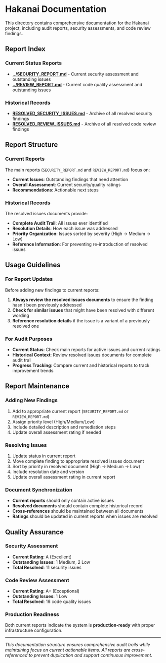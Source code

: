 # Hakanai Documentation

This directory contains comprehensive documentation for the Hakanai project, including audit reports, security assessments, and code review findings.

## Report Index

### Current Status Reports
- **[../SECURITY_REPORT.md](../SECURITY_REPORT.md)** - Current security assessment and outstanding issues
- **[../REVIEW_REPORT.md](../REVIEW_REPORT.md)** - Current code quality assessment and outstanding issues

### Historical Records
- **[RESOLVED_SECURITY_ISSUES.md](RESOLVED_SECURITY_ISSUES.md)** - Archive of all resolved security findings
- **[RESOLVED_REVIEW_ISSUES.md](RESOLVED_REVIEW_ISSUES.md)** - Archive of all resolved code review findings

## Report Structure

### Current Reports
The main reports (`SECURITY_REPORT.md` and `REVIEW_REPORT.md`) focus on:
- **Current Issues**: Outstanding findings that need attention
- **Overall Assessment**: Current security/quality ratings
- **Recommendations**: Actionable next steps

### Historical Records
The resolved issues documents provide:
- **Complete Audit Trail**: All issues ever identified
- **Resolution Details**: How each issue was addressed
- **Priority Organization**: Issues sorted by severity (High → Medium → Low)
- **Reference Information**: For preventing re-introduction of resolved issues

## Usage Guidelines

### For Report Updates
Before adding new findings to current reports:
1. **Always review the resolved issues documents** to ensure the finding hasn't been previously addressed
2. **Check for similar issues** that might have been resolved with different wording
3. **Reference resolution details** if the issue is a variant of a previously resolved one

### For Audit Purposes
- **Current Status**: Check main reports for active issues and current ratings
- **Historical Context**: Review resolved issues documents for complete audit trail
- **Progress Tracking**: Compare current and historical reports to track improvement trends

## Report Maintenance

### Adding New Findings
1. Add to appropriate current report (`SECURITY_REPORT.md` or `REVIEW_REPORT.md`)
2. Assign priority level (High/Medium/Low)
3. Include detailed description and remediation steps
4. Update overall assessment rating if needed

### Resolving Issues
1. Update status in current report
2. Move complete finding to appropriate resolved issues document
3. Sort by priority in resolved document (High → Medium → Low)
4. Include resolution date and version
5. Update overall assessment rating in current report

### Document Synchronization
- **Current reports** should only contain active issues
- **Resolved documents** should contain complete historical record
- **Cross-references** should be maintained between all documents
- **Ratings** should be updated in current reports when issues are resolved

## Quality Assurance

### Security Assessment
- **Current Rating**: A (Excellent)
- **Outstanding Issues**: 1 Medium, 2 Low
- **Total Resolved**: 11 security issues

### Code Review Assessment  
- **Current Rating**: A+ (Exceptional)
- **Outstanding Issues**: 1 Low
- **Total Resolved**: 16 code quality issues

### Production Readiness
Both current reports indicate the system is **production-ready** with proper infrastructure configuration.

---

*This documentation structure ensures comprehensive audit trails while maintaining focus on current actionable items. All reports are cross-referenced to prevent duplication and support continuous improvement.*